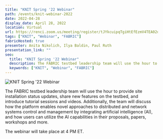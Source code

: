 ```yaml
---
title: "KNIT Spring '22 Webinar"
path: /events/knit-webinar-2022
date: 2022-04-28
display_date: April 28, 2022
location: Virtual
url: https://renci.zoom.us/meeting/register/tJYkcuipqTgiHtEfEzmV4TEA02d9SAfxPGyI
tags: ["KNIT", "Webinar", "FABRIC"]
fabricHosted: true
presenter: Anita Nikolich, Ilya Baldin, Paul Ruth
presentation_link: ""
seo:
  title: "KNIT Spring '22 Webinar"
  description: The FABRIC testbed leadership team will use the hour to provide site installation status updates, share new features on the testbed, and introduce tutorial sessions and videos.
  keywords: ["KNIT", "Webinar", "FABRIC"]
---
```


![KNIT Spring '22 Webinar](https://user-images.githubusercontent.com/68300939/164275435-7c286243-78ac-46b5-aaf0-ec2b5368381f.png)

The FABRIC testbed leadership team will use the hour to provide site installation status updates, share new features on the testbed, and introduce tutorial sessions and videos. Additionally, the team will discuss how the platform enables novel approaches to distributed and network systems control and management by integrating artificial intelligence (AI), and how users can utilize the AI capabilities in their proposals, papers, workshops and more.

The webinar will take place at 4 PM ET.
